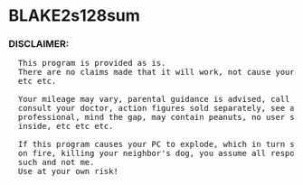 # BLAKE2s128sum
### DISCLAIMER: 
<pre>
  This program is provided as is.
  There are no claims made that it will work, not cause your pc problems,
  etc etc.

  Your mileage may vary, parental guidance is advised, call before you dig,
  consult your doctor, action figures sold separately, see a qualified tax
  professional, mind the gap, may contain peanuts, no user serviceable parts
  inside, etc etc etc.

  If this program causes your PC to explode, which in turn sets your house
  on fire, killing your neighbor's dog, you assume all responsibility for 
  such and not me.
  Use at your own risk!
</pre>
